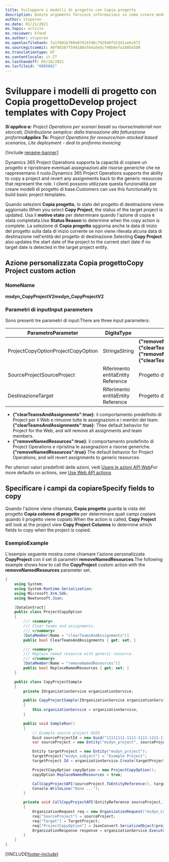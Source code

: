 ```yaml
---
title: Sviluppare i modelli di progetto con Copia progetto
description: Questo argomento fornisce informazioni su come creare modelli di progetto utilizzando l'azione personalizzata Copia progetto.
author: stsporen
ms.date: 01/21/2021
ms.topic: article
ms.reviewer: kfend
ms.author: stsporen
ms.openlocfilehash: 7a1f602e789e07014fd6c742940f52341ce6c672
ms.sourcegitcommit: 40f68387f594180af64a5e5c748b6efa188bd300
ms.translationtype: HT
ms.contentlocale: it-IT
ms.lasthandoff: 05/10/2021
ms.locfileid: "6005661"
---
```

# <a name="develop-project-templates-with-copy-project"></a><span data-ttu-id="80376-103">Sviluppare i modelli di progetto con Copia progetto</span><span class="sxs-lookup"><span data-stu-id="80376-103">Develop project templates with Copy Project</span></span>

<span data-ttu-id="80376-104">_**Si applica a:** Project Operations per scenari basati su risorse/materiali non stoccati, Distribuzione semplice: dalla transazione alla fatturazione proforma_</span><span class="sxs-lookup"><span data-stu-id="80376-104">_**Applies To:** Project Operations for resource/non-stocked based scenarios, Lite deployment - deal to proforma invoicing_</span></span>

[!include [rename-banner](~/includes/cc-data-platform-banner.md)]

<span data-ttu-id="80376-105">Dynamics 365 Project Operations supporta la capacità di copiare un progetto e ripristinare eventuali assegnazioni alle risorse generiche che ne rappresentano il ruolo.</span><span class="sxs-lookup"><span data-stu-id="80376-105">Dynamics 365 Project Operations supports the ability to copy a project and revert any assignments back to the generic resources that represent the role.</span></span> <span data-ttu-id="80376-106">I clienti possono utilizzare questa funzionalità per creare modelli di progetto di base.</span><span class="sxs-lookup"><span data-stu-id="80376-106">Customers can use this functionality to build basic project templates.</span></span>

<span data-ttu-id="80376-107">Quando selezioni **Copia progetto**, lo stato del progetto di destinazione viene aggiornato.</span><span class="sxs-lookup"><span data-stu-id="80376-107">When you select **Copy Project**, the status of the target project is updated.</span></span> <span data-ttu-id="80376-108">Usa il **motivo stato** per determinare quando l'azione di copia è stata completata.</span><span class="sxs-lookup"><span data-stu-id="80376-108">Use **Status Reason** to determine when the copy action is complete.</span></span> <span data-ttu-id="80376-109">La selezione di **Copia progetto** aggiorna anche la data di inizio del progetto sulla data di inizio corrente se non viene rilevata alcuna data di destinazione nell'entità del progetto di destinazione.</span><span class="sxs-lookup"><span data-stu-id="80376-109">Selecting **Copy Project** also updates the start date of the project to the current start date if no target date is detected in the target project entity.</span></span>

## <a name="copy-project-custom-action"></a><span data-ttu-id="80376-110">Azione personalizzata Copia progetto</span><span class="sxs-lookup"><span data-stu-id="80376-110">Copy Project custom action</span></span> 

### <a name="name"></a><span data-ttu-id="80376-111">Nome</span><span class="sxs-lookup"><span data-stu-id="80376-111">Name</span></span> 

<span data-ttu-id="80376-112">**msdyn_CopyProjectV2**</span><span class="sxs-lookup"><span data-stu-id="80376-112">**msdyn_CopyProjectV2**</span></span>

### <a name="input-parameters"></a><span data-ttu-id="80376-113">Parametri di input</span><span class="sxs-lookup"><span data-stu-id="80376-113">Input parameters</span></span>
<span data-ttu-id="80376-114">Sono presenti tre parametri di input:</span><span class="sxs-lookup"><span data-stu-id="80376-114">There are three input parameters:</span></span>

| <span data-ttu-id="80376-115">Parametro</span><span class="sxs-lookup"><span data-stu-id="80376-115">Parameter</span></span>          | <span data-ttu-id="80376-116">Digita</span><span class="sxs-lookup"><span data-stu-id="80376-116">Type</span></span>   | <span data-ttu-id="80376-117">Valori</span><span class="sxs-lookup"><span data-stu-id="80376-117">Values</span></span>                                                   | 
|--------------------|--------|----------------------------------------------------------|
| <span data-ttu-id="80376-118">ProjectCopyOption</span><span class="sxs-lookup"><span data-stu-id="80376-118">ProjectCopyOption</span></span>  | <span data-ttu-id="80376-119">Stringa</span><span class="sxs-lookup"><span data-stu-id="80376-119">String</span></span> | <span data-ttu-id="80376-120">**{"removeNamedResources":true}** o **{"clearTeamsAndAssignments":true}**</span><span class="sxs-lookup"><span data-stu-id="80376-120">**{"removeNamedResources":true}** or **{"clearTeamsAndAssignments":true}**</span></span> |
| <span data-ttu-id="80376-121">SourceProject</span><span class="sxs-lookup"><span data-stu-id="80376-121">SourceProject</span></span>      | <span data-ttu-id="80376-122">Riferimento entità</span><span class="sxs-lookup"><span data-stu-id="80376-122">Entity Reference</span></span> | <span data-ttu-id="80376-123">Progetto di origine</span><span class="sxs-lookup"><span data-stu-id="80376-123">Source Project</span></span> |
| <span data-ttu-id="80376-124">Destinazione</span><span class="sxs-lookup"><span data-stu-id="80376-124">Target</span></span>             | <span data-ttu-id="80376-125">Riferimento entità</span><span class="sxs-lookup"><span data-stu-id="80376-125">Entity Reference</span></span> | <span data-ttu-id="80376-126">Progetto di destinazione</span><span class="sxs-lookup"><span data-stu-id="80376-126">Target Project</span></span> |


- <span data-ttu-id="80376-127">**{"clearTeamsAndAssignments":true}**: il comportamento predefinito di Project per il Web e rimuove tutte le assegnazioni e i membri del team.</span><span class="sxs-lookup"><span data-stu-id="80376-127">**{"clearTeamsAndAssignments":true}**: Thee default behavior for Project for the Web, and will remove all assignments and team members.</span></span>
- <span data-ttu-id="80376-128">**{"removeNamedResources":true}**: il comportamento predefinito di Project Operations e ripristina le assegnazioni a risorse generiche.</span><span class="sxs-lookup"><span data-stu-id="80376-128">**{"removeNamedResources":true}** The default behavior for Project Operations, and will revert assignments to generic resources.</span></span>

<span data-ttu-id="80376-129">Per ulteriori valori predefiniti delle azioni, vedi [Usare le azioni API Web](/powerapps/developer/common-data-service/webapi/use-web-api-actions)</span><span class="sxs-lookup"><span data-stu-id="80376-129">For more defaults on actions, see [Use Web API actions](/powerapps/developer/common-data-service/webapi/use-web-api-actions)</span></span>

## <a name="specify-fields-to-copy"></a><span data-ttu-id="80376-130">Specificare i campi da copiare</span><span class="sxs-lookup"><span data-stu-id="80376-130">Specify fields to copy</span></span> 
<span data-ttu-id="80376-131">Quando l'azione viene chiamata, **Copia progetto** guarda la vista del progetto **Copia colonne di progetto** per determinare quali campi copiare quando il progetto viene copiato.</span><span class="sxs-lookup"><span data-stu-id="80376-131">When the action is called, **Copy Project** will look at the project view **Copy Project Columns** to determine which fields to copy when the project is copied.</span></span>


### <a name="example"></a><span data-ttu-id="80376-132">Esempio</span><span class="sxs-lookup"><span data-stu-id="80376-132">Example</span></span>
<span data-ttu-id="80376-133">L'esempio seguente mostra come chiamare l'azione personalizzata **CopyProject** con il set di parametri **removeNamedResources**.</span><span class="sxs-lookup"><span data-stu-id="80376-133">The following example shows how to call the **CopyProject** custom action with the **removeNamedResources** parameter set.</span></span>
```C#
{
    using System;
    using System.Runtime.Serialization;
    using Microsoft.Xrm.Sdk;
    using Newtonsoft.Json;

    [DataContract]
    public class ProjectCopyOption
    {
        /// <summary>
        /// Clear teams and assignments.
        /// </summary>
        [DataMember(Name = "clearTeamsAndAssignments")]
        public bool ClearTeamsAndAssignments { get; set; }

        /// <summary>
        /// Replace named resource with generic resource.
        /// </summary>
        [DataMember(Name = "removeNamedResources")]
        public bool ReplaceNamedResources { get; set; }
    }

    public class CopyProjectSample
    {
        private IOrganizationService organizationService;

        public CopyProjectSample(IOrganizationService organizationService)
        {
            this.organizationService = organizationService;
        }

        public void SampleRun()
        {
            // Example source project GUID
            Guid sourceProjectId = new Guid("11111111-1111-1111-1111-111111111111");
            var sourceProject = new Entity("msdyn_project", sourceProjectId);

            Entity targetProject = new Entity("msdyn_project");
            targetProject["msdyn_subject"] = "Example Project";
            targetProject.Id = organizationService.Create(targetProject);

            ProjectCopyOption copyOption = new ProjectCopyOption();
            copyOption.ReplaceNamedResources = true;

            CallCopyProjectAPI(sourceProject.ToEntityReference(), targetProject.ToEntityReference(), copyOption);
            Console.WriteLine("Done ...");
        }

        private void CallCopyProjectAPI(EntityReference sourceProject, EntityReference TargetProject, ProjectCopyOption projectCopyOption)
        {
            OrganizationRequest req = new OrganizationRequest("msdyn_CopyProjectV2");
            req["SourceProject"] = sourceProject;
            req["Target"] = TargetProject;
            req["ProjectCopyOption"] = JsonConvert.SerializeObject(projectCopyOption);
            OrganizationResponse response = organizationService.Execute(req);
        }
    }
}
```


[!INCLUDE[footer-include](../includes/footer-banner.md)]